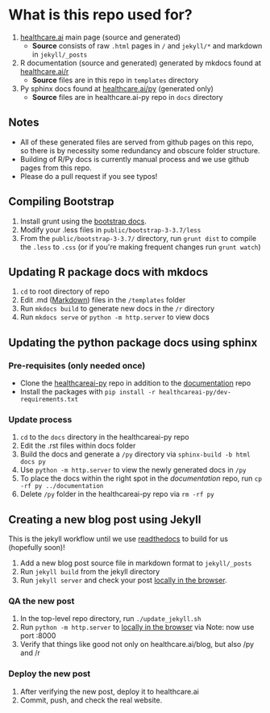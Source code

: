# What is this repo used for?

1. [healthcare.ai](http://healthcare.ai) main page (source and generated)
    - **Source** consists of raw `.html` pages in `/` and `jekyll/*` and markdown in `jekyll/_posts`
2. R documentation (source and generated) generated by mkdocs found at [healthcare.ai/r](http://healthcare.ai/r)
    - **Source** files are in this repo in `templates` directory
3. Py sphinx docs found at [healthcare.ai/py](http://healthcare.ai/py) (generated only)
    - **Source** files are in healthcare.ai-py repo in `docs` directory
    
## Notes

- All of these generated files are served from github pages on this repo, so there is by necessity some redundancy and
obscure folder structure.
- Building of R/Py docs is currently manual process and we use github pages from this repo.
- Please do a pull request if you see typos!

## Compiling Bootstrap

1. Install grunt using the [bootstrap docs]((http://getbootstrap.com/getting-started/#grunt)).
2. Modify your .less files in `public/bootstrap-3-3.7/less`
3. From the `public/bootstrap-3-3.7/` directory, run `grunt dist` to compile the `.less` to `.css` (or if you're making
frequent changes run `grunt watch`)

## Updating R package docs with mkdocs

1. `cd` to root directory of repo
2. Edit .md ([Markdown](https://daringfireball.net/projects/markdown/syntax)) files in the `/templates` folder
3. Run `mkdocs build` to generate new docs in the `/r` directory
4. Run `mkdocs serve` or `python -m http.server` to view docs

## Updating the python package docs using sphinx

### Pre-requisites (only needed once)

- Clone the [healthcareai-py](https://github.com/HealthCatalystSLC/healthcareai-py) repo in addition to the
[documentation](https://github.com/HealthCatalystSLC/documentation) repo
- Install the packages with `pip install -r healthcareai-py/dev-requirements.txt`

### Update process

1. `cd` to the `docs` directory in the healthcareai-py repo
2. Edit the .rst files within docs folder
3. Build the docs and generate a `/py` directory via `sphinx-build -b html docs py`
4. Use `python -m http.server` to view the newly generated docs in `/py`
5. To place the docs within the right spot in the *documentation* repo, run `cp -rf py ../documentation`
6. Delete `/py` folder in the healthcareai-py repo via `rm -rf py`

## Creating a new blog post using Jekyll

This is the jekyll workflow until we use [readthedocs](https://readthedocs.org/) to build for us (hopefully soon)!

1. Add a new blog post source file in markdown format to `jekyll/_posts`
2. Run `jekyll build` from the jekyll directory
3. Run `jekyll server` and check your post [locally in the browser](localhost:4000).

### QA the new post

1. In the top-level repo directory, run `./update_jekyll.sh`
2. Run `python -m http.server` to  [locally in the browser](localhost:8000) via  Note: now use port :8000
3. Verify that things like good not only on healthcare.ai/blog, but also /py and /r

### Deploy the new post

1. After verifying the new post, deploy it to healthcare.ai
2. Commit, push, and check the real website.
